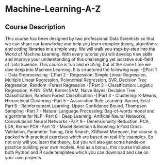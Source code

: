 # Machine-Learning-A-Z
## Course Description
This course has been designed by two professional Data Scientists so that we can share our knowledge and help you learn complex theory, algorithms and coding libraries in a simple way.
We will walk you step-by-step into the World of Machine Learning. With every tutorial you will develop new skills and improve your understanding of this challenging yet lucrative sub-field of Data Science.
This course is fun and exciting, but at the same time we dive deep into Machine Learning. It is structured the following way:
-[]Part 1 - Data Preprocessing
-[]Part 2 - Regression: Simple Linear Regression, Multiple Linear Regression, Polynomial Regression, SVR, Decision Tree Regression, Random -Forest Regression
-[]Part 3 - Classification: Logistic Regression, K-NN, SVM, Kernel SVM, Naive Bayes, Decision Tree Classification, Random Forest Classification
-[]Part 4 - Clustering: K-Means, Hierarchical Clustering
-Part 5 - Association Rule Learning: Apriori, Eclat
-Part 6 - Reinforcement Learning: Upper Confidence Bound, Thompson Sampling
-Part 7 - Natural Language Processing: Bag-of-words model and algorithms for NLP
-Part 8 - Deep Learning: Artificial Neural Networks, Convolutional Neural Networks
-Part 9 - Dimensionality Reduction: PCA, LDA, Kernel PCA
-Part 10 - Model Selection & Boosting: k-fold Cross Validation, Parameter Tuning, Grid Search, XGBoost
Moreover, the course is packed with practical exercises which are based on real-life examples. So not only will you learn the theory, but you will also get some hands-on practice building your own models.
And as a bonus, this course includes both Python and R code templates which you can download and use on your own projects.

